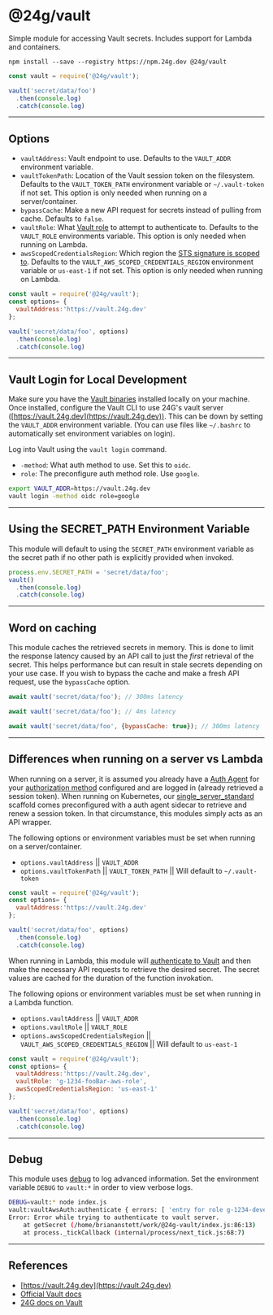 # @24g/vault
Simple module for accessing Vault secrets. Includes support for Lambda and containers.

```
npm install --save --registry https://npm.24g.dev @24g/vault
```

```Javascript
const vault = require('@24g/vault');

vault('secret/data/foo')
  .then(console.log)
  .catch(console.log)
```
---

## Options

* `vaultAddress`: Vault endpoint to use. Defaults to the `VAULT_ADDR` environment variable.
* `vaultTokenPath`: Location of the Vault session token on the filesystem. Defaults to the `VAULT_TOKEN_PATH` environment variable or `~/.vault-token` if not set. This option is only needed when running on a server/container.
* `bypassCache`: Make a new API request for secrets instead of pulling from cache. Defaults to `false`.
* `vaultRole`: What [Vault role](https://www.vaultproject.io/api/auth/aws/index.html#create-role) to attempt to authenticate to. Defaults to the `VAULT_ROLE` environments variable. This option is only needed when running on Lambda.
* `awsScopedCredentialsRegion`: Which region the [STS signature is scoped to](https://docs.aws.amazon.com/general/latest/gr/sigv4_changes.html). Defaults to the `VAULT_AWS_SCOPED_CREDENTIALS_REGION` environment variable or `us-east-1` if not set. This option is only needed when running on Lambda.


```Javascript
const vault = require('@24g/vault');
const options= {
  vaultAddress:'https://vault.24g.dev'
};

vault('secret/data/foo', options)
  .then(console.log)
  .catch(console.log)
```

---

## Vault Login for Local Development
Make sure you have the [Vault binaries](https://www.vaultproject.io/downloads.html) installed locally on your machine. Once installed, configure the Vault CLI to use 24G's vault server ([https://vault.24g.dev](https://vault.24g.dev)). This can be down by setting the `VAULT_ADDR` environment variable. (You can use files like `~/.bashrc` to automatically set environment variables on login).

Log into Vault using the `vault login` command.
* `-method`: What auth method to use. Set this to `oidc`.
* `role`: The preconfigure auth method role. Use `google`.

```bash
export VAULT_ADDR=https://vault.24g.dev
vault login -method oidc role=google
```
---
## Using the SECRET_PATH Environment Variable
This module will default to using the `SECRET_PATH` environment variable as the secret path if no other path is explicitly provided when invoked.

```javascript
process.env.SECRET_PATH = 'secret/data/foo';
vault()
  .then(console.log)
  .catch(console.log)
```
---
## Word on caching
This module caches the retrieved secrets in memory. This is done to limit the response latency caused by an API call to just the *first* retrieval of the secret. This helps performance but can result in stale secrets depending on your use case. If you wish to bypass the cache and make a fresh API request, use the `bypassCache` option.

```Javascript
await vault('secret/data/foo'); // 300ms latency

await vault('secret/data/foo'); // 4ms latency

await vault('secret/data/foo', {bypassCache: true}); // 300ms latency

```
---

## Differences when running on a server vs Lambda
When running on a server, it is assumed you already have a [Auth Agent](https://www.vaultproject.io/docs/agent/) for your [authorization method](https://www.vaultproject.io/docs/auth/index.html) configured and are logged in (already retrieved a session token). When running on Kubernetes, our [single_server_standard](https://bitbucket.org/24g/24g-architecture/src/master/Kubernetes/helm/scaffold/single_server_standard/) scaffold comes preconfigured with a auth agent sidecar to retrieve and renew a session token. In that circumstance, this modules simply acts as an API wrapper.

The following options or environment variables must be set when running on a server/container.
* `options.vaultAddress` || `VAULT_ADDR`
* `options.vaultTokenPath` || `VAULT_TOKEN_PATH` || Will default to `~/.vault-token`

```Javascript
const vault = require('@24g/vault');
const options= {
  vaultAddress:'https://vault.24g.dev'
};

vault('secret/data/foo', options)
  .then(console.log)
  .catch(console.log)
```

When running in Lambda, this module will [authenticate to Vault](https://www.vaultproject.io/docs/auth/aws.html) and then make the necessary API requests to retrieve the desired secret. The secret values are cached for the duration of the function invokation. 

The following opions or environment variables must be set when running in a Lambda function.
* `options.vaultAddress` || `VAULT_ADDR`
* `options.vaultRole` || `VAULT_ROLE`
* `options.awsScopedCredentialsRegion` || `VAULT_AWS_SCOPED_CREDENTIALS_REGION` || Will default to `us-east-1`

```Javascript
const vault = require('@24g/vault');
const options= {
  vaultAddress:'https://vault.24g.dev',
  vaultRole: 'g-1234-fooBar-aws-role',
  awsScopedCredentialsRegion: 'us-east-1'
};

vault('secret/data/foo', options)
  .then(console.log)
  .catch(console.log)
```
---

## Debug
This module uses [debug](https://www.npmjs.com/package/debug) to log advanced information. Set the environment variable `DEBUG` to `vault:*` in order to view verbose logs.

```Bash
DEBUG=vault:* node index.js
vault:vaultAwsAuth:authenticate { errors: [ 'entry for role g-1234-developer-role not found' ] } +0ms
Error: Error while trying to authenticate to vault server.
    at getSecret (/home/briananstett/work/@24g-vault/index.js:86:13)
    at process._tickCallback (internal/process/next_tick.js:68:7)

```
---

## References
* [https://vault.24g.dev](https://vault.24g.dev)
* [Official Vault docs](https://www.vaultproject.io/docs/)
* [24G docs on Vault](https://www.notion.so/24g/Vault-931889bba0314daf9b77218d64a882f1#2e1811ae5441452790f8a29fc389d5ed)